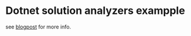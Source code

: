 # Dotnet solution analyzers exampple

see [blogpost](https://patriksvikruha.com/dotnet-solution-roslyn-analyzers) for more info.
